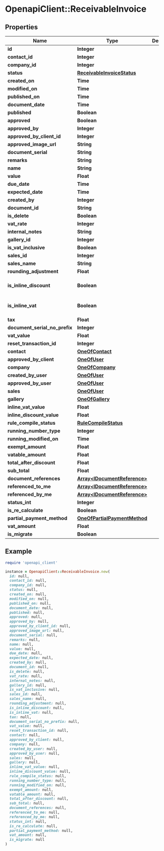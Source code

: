 # OpenapiClient::ReceivableInvoice

## Properties

| Name | Type | Description | Notes |
| ---- | ---- | ----------- | ----- |
| **id** | **Integer** |  | [optional] |
| **contact_id** | **Integer** |  | [optional] |
| **company_id** | **Integer** |  |  |
| **status** | [**ReceivableInvoiceStatus**](ReceivableInvoiceStatus.md) |  | [optional] |
| **created_on** | **Time** |  |  |
| **modified_on** | **Time** |  |  |
| **published_on** | **Time** |  |  |
| **document_date** | **Time** |  |  |
| **published** | **Boolean** |  | [optional] |
| **approved** | **Boolean** |  | [optional] |
| **approved_by** | **Integer** |  | [optional] |
| **approved_by_client_id** | **Integer** |  | [optional] |
| **approved_image_url** | **String** |  | [optional] |
| **document_serial** | **String** |  | [optional] |
| **remarks** | **String** |  | [optional] |
| **name** | **String** |  | [optional] |
| **value** | **Float** |  | [optional] |
| **due_date** | **Time** |  | [optional] |
| **expected_date** | **Time** |  | [optional] |
| **created_by** | **Integer** |  | [optional] |
| **document_id** | **String** |  | [optional] |
| **is_delete** | **Boolean** |  | [optional] |
| **vat_rate** | **Integer** |  | [optional] |
| **internal_notes** | **String** |  | [optional] |
| **gallery_id** | **Integer** |  | [optional] |
| **is_vat_inclusive** | **Boolean** |  | [optional] |
| **sales_id** | **Integer** |  | [optional] |
| **sales_name** | **String** |  | [optional] |
| **rounding_adjustment** | **Float** |  | [optional] |
| **is_inline_discount** | **Boolean** |  | [optional][default to false] |
| **is_inline_vat** | **Boolean** |  | [optional][default to false] |
| **tax** | **Float** |  | [optional] |
| **document_serial_no_prefix** | **Integer** |  | [optional] |
| **vat_value** | **Float** |  | [optional] |
| **reset_transaction_id** | **Integer** |  | [optional] |
| **contact** | [**OneOfContact**](OneOfContact.md) |  | [optional] |
| **approved_by_client** | [**OneOfUser**](OneOfUser.md) |  | [optional] |
| **company** | [**OneOfCompany**](OneOfCompany.md) |  | [optional] |
| **created_by_user** | [**OneOfUser**](OneOfUser.md) |  | [optional] |
| **approved_by_user** | [**OneOfUser**](OneOfUser.md) |  | [optional] |
| **sales** | [**OneOfUser**](OneOfUser.md) |  | [optional] |
| **gallery** | [**OneOfGallery**](OneOfGallery.md) |  | [optional] |
| **inline_vat_value** | **Float** |  | [optional] |
| **inline_discount_value** | **Float** |  | [optional] |
| **rule_compile_status** | [**RuleCompileStatus**](RuleCompileStatus.md) |  | [optional] |
| **running_number_type** | **Integer** |  | [optional] |
| **running_modified_on** | **Time** |  | [optional] |
| **exempt_amount** | **Float** |  | [optional] |
| **vatable_amount** | **Float** |  | [optional] |
| **total_after_discount** | **Float** |  | [optional] |
| **sub_total** | **Float** |  | [optional] |
| **document_references** | [**Array&lt;IDocumentReference&gt;**](IDocumentReference.md) |  | [optional] |
| **referenced_to_me** | [**Array&lt;IDocumentReference&gt;**](IDocumentReference.md) |  | [optional] |
| **referenced_by_me** | [**Array&lt;IDocumentReference&gt;**](IDocumentReference.md) |  | [optional] |
| **status_int** | **Integer** |  | [optional] |
| **is_re_calculate** | **Boolean** |  | [optional] |
| **partial_payment_method** | [**OneOfPartialPaymentMethod**](OneOfPartialPaymentMethod.md) |  | [optional] |
| **vat_amount** | **Float** |  | [optional] |
| **is_migrate** | **Boolean** |  | [optional] |

## Example

```ruby
require 'openapi_client'

instance = OpenapiClient::ReceivableInvoice.new(
  id: null,
  contact_id: null,
  company_id: null,
  status: null,
  created_on: null,
  modified_on: null,
  published_on: null,
  document_date: null,
  published: null,
  approved: null,
  approved_by: null,
  approved_by_client_id: null,
  approved_image_url: null,
  document_serial: null,
  remarks: null,
  name: null,
  value: null,
  due_date: null,
  expected_date: null,
  created_by: null,
  document_id: null,
  is_delete: null,
  vat_rate: null,
  internal_notes: null,
  gallery_id: null,
  is_vat_inclusive: null,
  sales_id: null,
  sales_name: null,
  rounding_adjustment: null,
  is_inline_discount: null,
  is_inline_vat: null,
  tax: null,
  document_serial_no_prefix: null,
  vat_value: null,
  reset_transaction_id: null,
  contact: null,
  approved_by_client: null,
  company: null,
  created_by_user: null,
  approved_by_user: null,
  sales: null,
  gallery: null,
  inline_vat_value: null,
  inline_discount_value: null,
  rule_compile_status: null,
  running_number_type: null,
  running_modified_on: null,
  exempt_amount: null,
  vatable_amount: null,
  total_after_discount: null,
  sub_total: null,
  document_references: null,
  referenced_to_me: null,
  referenced_by_me: null,
  status_int: null,
  is_re_calculate: null,
  partial_payment_method: null,
  vat_amount: null,
  is_migrate: null
)
```

